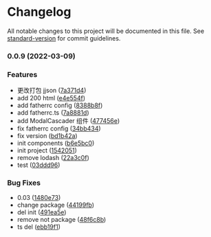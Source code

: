 # Changelog

All notable changes to this project will be documented in this file. See [standard-version](https://github.com/conventional-changelog/standard-version) for commit guidelines.

### 0.0.9 (2022-03-09)

### Features

- 更改打包 jjson ([7a371d4](https://gitlab.huolala.cn/group-van/stone-business/commit/7a371d48389a828d7657e9e1ce87964cd730cbb9))
- add 200 html ([e4e554f](https://gitlab.huolala.cn/group-van/stone-business/commit/e4e554f1460eba8a6b59ffb6c018ea22ea733635))
- add fatherrc config ([8388b8f](https://gitlab.huolala.cn/group-van/stone-business/commit/8388b8fe16316fa54f14e9fd903386fdd26b6f6f))
- add fatherrc.ts ([7a8881d](https://gitlab.huolala.cn/group-van/stone-business/commit/7a8881d67c4c46138443bef5e1df49cd1a453163))
- add ModalCascader 组件 ([477456e](https://gitlab.huolala.cn/group-van/stone-business/commit/477456e58d8fa4af0d1b5343f220d994e3dc9118))
- fix fatherrc config ([34bb434](https://gitlab.huolala.cn/group-van/stone-business/commit/34bb434de368b3322dd6a6e0d6e0e717ee471e0d))
- fix version ([bd1b42a](https://gitlab.huolala.cn/group-van/stone-business/commit/bd1b42a9e617df2a1de8fe972e0c3552ec872e28))
- init components ([b6e5bc0](https://gitlab.huolala.cn/group-van/stone-business/commit/b6e5bc0d9a1055fbf5bb95ec8e20f5af918aedfb))
- init project ([1542051](https://gitlab.huolala.cn/group-van/stone-business/commit/1542051452ba1c102baeb5e99f113d5d820efb4a))
- remove lodash ([22a3c0f](https://gitlab.huolala.cn/group-van/stone-business/commit/22a3c0f3c4d947ab2e8637620aa78a232b93a7c9))
- test ([03ddd96](https://gitlab.huolala.cn/group-van/stone-business/commit/03ddd964b28ce66de6d82fa964ba6a0ce010912c))

### Bug Fixes

- 0.03 ([1480e73](https://gitlab.huolala.cn/group-van/stone-business/commit/1480e73646501707e3436f800eedbb3596960707))
- change package ([44199fb](https://gitlab.huolala.cn/group-van/stone-business/commit/44199fb24a95c26acfd7a5c6098c8c2c98f6c6ac))
- del init ([491ea5e](https://gitlab.huolala.cn/group-van/stone-business/commit/491ea5edf148e90defdee209d914ac4335d6a58f))
- remove not package ([48f6c8b](https://gitlab.huolala.cn/group-van/stone-business/commit/48f6c8b6da481a620993aacee09e4ff8af271e8b))
- ts del ([ebb19f1](https://gitlab.huolala.cn/group-van/stone-business/commit/ebb19f121c3a7c8d6a95b91e9a1535e61e90246a))
